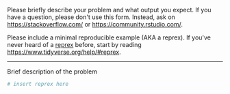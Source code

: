 Please briefly describe your problem and what output you expect. 
If you have a question, please don't use this form. 
Instead, ask on <https://stackoverflow.com/> or <https://community.rstudio.com/>.

Please include a minimal reproducible example (AKA a reprex). 
If you've never heard of a [reprex](https://reprex.tidyverse.org/) before, start by reading <https://www.tidyverse.org/help/#reprex>.

---

Brief description of the problem

```r
# insert reprex here
```

